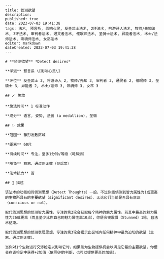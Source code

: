 
    ---
    title: 侦测欲望
    description: 
    published: true
    date: 2023-07-03 19:41:38
    tags: 法术, 预言系, 影响心灵, 反圣武士法术, 2环法术, 吟游诗人法术, 牧师/先知法术, 3环法术, 审判者法术, 通灵者法术, 催眠师法术, 圣骑士法术, 异能者法术, 术士/法师法术, 唤魂师法术, 女巫法术
    editor: markdown
    dateCreated: 2023-07-03 19:41:38
    ---

    # **侦测欲望** *Detect desires*

    **学派** 预言系 \[影响心灵\] 

    **环位** 反圣武士 2, 吟游诗人 2, 牧师/先知 3, 审判者 3, 通灵者 2, 催眠师 3, 圣骑士 3, 异能者 2, 术士/法师 3, 唤魂师 3, 女巫 3

    ## 🪄 施放

    **施法时间** 1 标准动作

    **成分** 语言, 姿势, 法器 (a medallion), 圣徽

    ## ✨ 效果  

    **范围** 锥形发散区域

    **距离** 60尺  

    **持续时间** 专注，至多1分钟/等级（可解消） 

    **豁免** 意志，通过则无效（见后文）

    **法术抗力** 否

    ## 📖 描述

    该法术的功能如同侦测思想（Detect Thoughts）一般，不过你能侦测到智力属性为1或更高的生物所具有的主要欲望（significant desires），无论它们当前是否具有意识（conscious or not）。

    取代侦测思想的侦测智力属性，专注的第2轮会获取每个精神的魅力属性。若其中最高的魅力属性为26或更高（而且至少比你自己的魅力属性高10点），你便会被震慑（Stunned）1轮，且法术结束。

    取代侦测思想的侦测表层思想，专注的第3轮会揭示出区域内任何精神中最为迫切的欲望（意志，通过则无效）。

    当你对1个生物进行交涉检定以影响它时，如果能为生物提供机会以满足它最的主要欲望，你便会在该检定中获得+2加值（依照GM的判断，也可以提供更高的加值）。
    
